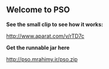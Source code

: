 ## Welcome to PSO

**See the small clip to see how it works:**

http://www.aparat.com/v/rTD7c

**Get the runnable jar here**

http://pso.mrahimy.ir/pso.zip


